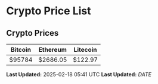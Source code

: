 # Crypto Price List

## Crypto Prices
| Bitcoin | Ethereum | Litecoin |
| ------- | -------- | -------- |
| $95784 | $2686.05 | $122.97 |
**Last Updated:** 2025-02-18 05:41 UTC
**Last Updated:** $DATE$
